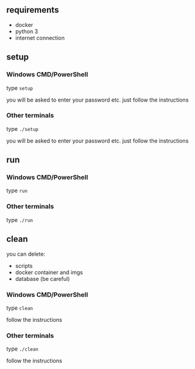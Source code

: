 ## requirements
- docker
- python 3
- internet connection

## setup
### Windows CMD/PowerShell

type ``setup``

you will be asked to enter your password etc. just follow the instructions
### Other terminals

type ``./setup``

you will be asked to enter your password etc. just follow the instructions


## run
### Windows CMD/PowerShell
type ``run``
### Other terminals
type ``./run``

## clean
you can delete:
- scripts
- docker container and imgs
- database (be careful)
### Windows CMD/PowerShell
type ``clean``

follow the instructions
### Other terminals
type ``./clean``

follow the instructions